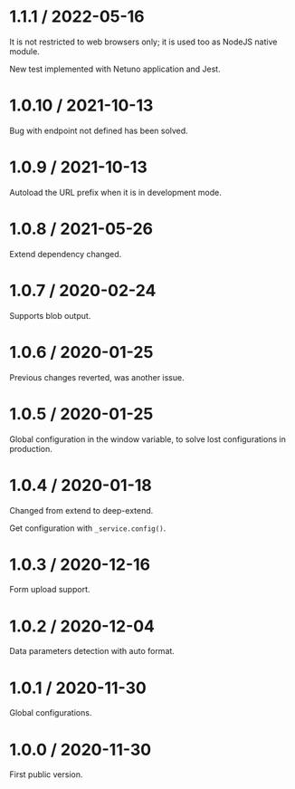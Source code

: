 # 1.1.1 / 2022-05-16

It is not restricted to web browsers only; it is used too as NodeJS native module.

New test implemented with Netuno application and Jest.

# 1.0.10 / 2021-10-13

Bug with endpoint not defined has been solved.

# 1.0.9 / 2021-10-13

Autoload the URL prefix when it is in development mode.

# 1.0.8 / 2021-05-26

Extend dependency changed.

# 1.0.7 / 2020-02-24

Supports blob output.

# 1.0.6 / 2020-01-25

Previous changes reverted, was another issue.

# 1.0.5 / 2020-01-25

Global configuration in the window variable, to solve lost configurations in production.

# 1.0.4 / 2020-01-18

Changed from extend to deep-extend.

Get configuration with `_service.config()`.

# 1.0.3 / 2020-12-16

Form upload support.

# 1.0.2 / 2020-12-04

Data parameters detection with auto format.

# 1.0.1 / 2020-11-30

Global configurations.

# 1.0.0 / 2020-11-30

First public version.

